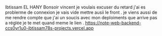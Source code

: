 Ibtissam EL HANY
Bonsoir vincent je voulais excuser du retard j'ai es problerme de connexion je vais vide mettre ausii le front . je viens aussi de me rendre compte que j'ai un soucis avec mon deploiments que arrive pas a réglée je te met quand meme le lien . https://note-web-backend-ccs0yr1u0-ibtissam78s-projects.vercel.app
